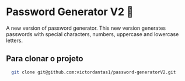 # Password Generator V2 🔑
A new version of password generator. This new version generates passwords with special characters, numbers, uppercase and lowercase letters.
## Para clonar o projeto
```bash
  git clone git@github.com:victordantas1/password-generatorV2.git
```
